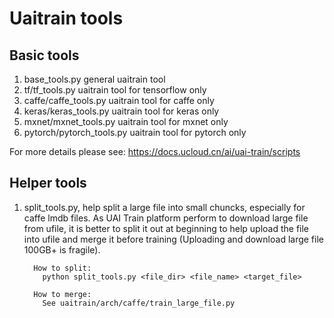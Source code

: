 # Uaitrain tools
## Basic tools
1. base_tools.py general uaitrain tool
2. tf/tf_tools.py uaitrain tool for tensorflow only
3. caffe/caffe_tools.py uaitrain tool for caffe only
4. keras/keras_tools.py uaitrain tool for keras only
5. mxnet/mxnet_tools.py uaitrain tool for mxnet only
6. pytorch/pytorch_tools.py uaitrain tool for pytorch only

For more details please see: https://docs.ucloud.cn/ai/uai-train/scripts

## Helper tools
1. split_tools.py, help split a large file into small chuncks, especially for caffe lmdb files. As UAI Train platform perform to download large file from ufile, it is better to split it out at beginning to help upload the file into ufile and merge it before training (Uploading and download large file 100GB+ is fragile).

         How to split:
           python split_tools.py <file_dir> <file_name> <target_file>

         How to merge:
           See uaitrain/arch/caffe/train_large_file.py
